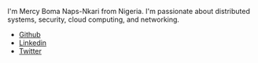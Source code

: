 I'm Mercy Boma Naps-Nkari from Nigeria. I'm passionate about distributed systems, security, cloud computing, and networking.

- [Github](https://github.com/bomanaps)
- [Linkedin](https://www.linkedin.com/in/mercy-boma-a7765b228/)
- [Twitter](https://x.com/naps_thelma)
